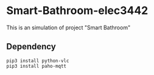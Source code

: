 # Smart-Bathroom-elec3442
This is an simulation of project "Smart Bathroom"

## Dependency
```
pip3 install python-vlc
pip3 install paho-mqtt
```
